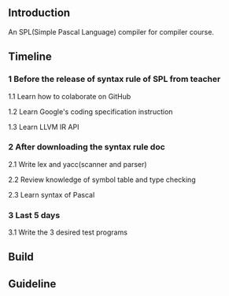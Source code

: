 ## Introduction

An SPL(Simple Pascal Language) compiler for compiler course.

## Timeline

### 1 Before the release of syntax rule of SPL from teacher

1.1 Learn how to colaborate on GitHub

1.2 Learn Google's coding specification instruction

1.3 Learn LLVM IR API

### 2 After downloading the syntax rule doc

2.1 Write lex and yacc(scanner and parser)

2.2 Review knowledge of symbol table and type checking

2.3 Learn syntax of Pascal

### 3 Last 5 days

3.1 Write the 3 desired test programs

## Build

## Guideline
